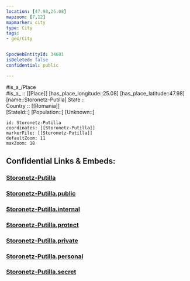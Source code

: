 ```yaml
---
location: [47.98,25.08] 
mapzoom: [7,12] 
mapmarker: city 
type: City
tags:
- geo/City


SpocWebEntityId: 34601
isDeleted: false
confidential: public

---
```

#is_a_/Place  
#is_a_ :: [[Place]] 
[has_place_longitude::25.08] 
[has_place_latitude::47.98] 
[name::Storonetz-Putilla] 
State ::  
Country :: [[Romania]]  
[StateId::] 
[Population::] 
[Unknown::] 


```leaflet
id: Storonetz-Putilla
coordinates: [[Storonetz-Putilla]] 
markerFile: [[Storonetz-Putilla]] 
defaultZoom: 11 
maxZoom: 18
```


## Confidential Links & Embeds: 

### [Storonetz-Putilla](/_Standards/Earth/Continent/Europe/Europe~East/Ukraine/Regions~Ukraine/Chernivtsi/City/Storonetz-Putilla.md) 

### [Storonetz-Putilla.public](/_public/Earth/Continent/Europe/Europe~East/Ukraine/Regions~Ukraine/Chernivtsi/City/Storonetz-Putilla.public.md) 

### [Storonetz-Putilla.internal](/_internal/Earth/Continent/Europe/Europe~East/Ukraine/Regions~Ukraine/Chernivtsi/City/Storonetz-Putilla.internal.md) 

### [Storonetz-Putilla.protect](/_protect/Earth/Continent/Europe/Europe~East/Ukraine/Regions~Ukraine/Chernivtsi/City/Storonetz-Putilla.protect.md) 

### [Storonetz-Putilla.private](/_private/Earth/Continent/Europe/Europe~East/Ukraine/Regions~Ukraine/Chernivtsi/City/Storonetz-Putilla.private.md) 

### [Storonetz-Putilla.personal](/_personal/Earth/Continent/Europe/Europe~East/Ukraine/Regions~Ukraine/Chernivtsi/City/Storonetz-Putilla.personal.md) 

### [Storonetz-Putilla.secret](/_secret/Earth/Continent/Europe/Europe~East/Ukraine/Regions~Ukraine/Chernivtsi/City/Storonetz-Putilla.secret.md)

